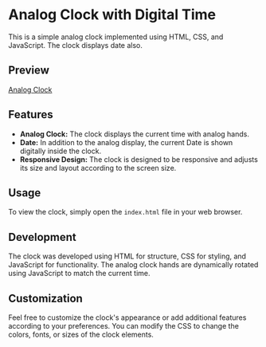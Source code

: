 # Analog Clock with Digital Time

This is a simple analog clock implemented using HTML, CSS, and JavaScript. The clock displays date also.

## Preview

[Analog Clock](https://rohitpundir98.github.io/Analog-CLock/)

## Features

- **Analog Clock:** The clock displays the current time with analog hands.
- **Date:** In addition to the analog display, the current Date is shown digitally inside the clock.
- **Responsive Design:** The clock is designed to be responsive and adjusts its size and layout according to the screen size.

## Usage

To view the clock, simply open the `index.html` file in your web browser.

## Development

The clock was developed using HTML for structure, CSS for styling, and JavaScript for functionality. The analog clock hands are dynamically rotated using JavaScript to match the current time.

## Customization

Feel free to customize the clock's appearance or add additional features according to your preferences. You can modify the CSS to change the colors, fonts, or sizes of the clock elements.
